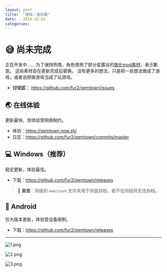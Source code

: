 ```yaml
---
layout: post
title:  "游戏：宝石镇"
date:   2019-12-22
categories:
---
```


# 😅 尚未完成
正在开发中……
为了保持热情，角色使用了部分星露谷的[兽化mod素材](https://www.nexusmods.com/stardewvalley/mods/2561)，表示歉意。
这些素材会在更新完成后替换。
没有更多的想法，只是把一些想法做成了游戏，或者说把做游戏当成了玩游戏。

- **讨论区**： https://github.com/fur2/gemtown/issues



## 🌏 在线体验

更新最快，但体验受网络制约。

- 体验：https://gemtown.now.sh/
- 日志：https://github.com/fur2/gemtown/commits/master

## 💻 Windows（推荐）

稳定更新，体验最佳。
- 下载：https://github.com/fur2/gemtown/releases

>  🚧 **重要**：同级的 `www/save` 文件夹用于存放存档，若不在同级将无法存档。

## 📱 Android

仅大版本更新，体验受设备限制。
- 下载：https://github.com/fur2/gemtown/releases

---

![1.png](https://i.loli.net/2019/12/29/3fg6NiRmsEZYb4d.png)

![2.png](https://i.loli.net/2019/12/29/EAtp1Ff9NlhUia6.png)

![3.png](https://i.loli.net/2019/12/29/ugmJlcoRVPBUiEX.png)